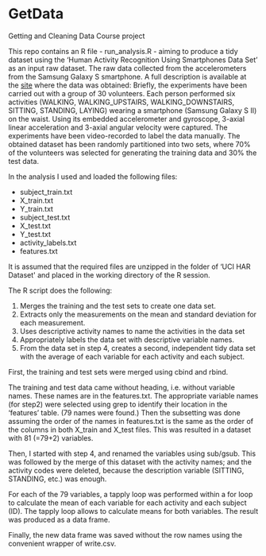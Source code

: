 GetData
=======

Getting and Cleaning Data Course project

This repo contains an R file - run_analysis.R - aiming to produce a tidy dataset using the ‘Human Activity Recognition Using Smartphones Data Set’ as an input raw dataset. The raw data collected from the accelerometers from the Samsung Galaxy S smartphone. A full description is available at the [site](http://archive.ics.uci.edu/ml/datasets/Human+Activity+Recognition+Using+Smartphones) where the data was obtained:
Briefly, the experiments have been carried out with a group of 30 volunteers. Each person performed six activities (WALKING, WALKING_UPSTAIRS, WALKING_DOWNSTAIRS, SITTING, STANDING, LAYING) wearing a smartphone (Samsung Galaxy S II) on the waist. Using its embedded accelerometer and gyroscope, 3-axial linear acceleration and 3-axial angular velocity were captured. The experiments have been video-recorded to label the data manually. The obtained dataset has been randomly partitioned into two sets, where 70% of the volunteers was selected for generating the training data and 30% the test data.

In the analysis I used and loaded the following files: 
* subject_train.txt
* X_train.txt
* Y_train.txt
* subject_test.txt
* X_test.txt
* Y_test.txt
* activity_labels.txt
* features.txt

It is assumed that the required files are unzipped in the folder of ‘UCI HAR Dataset' and placed in the working directory of the R session.

The R script does the following:
 1. Merges the training and the test sets to create one data set.
 2. Extracts only the measurements on the mean and standard deviation for each measurement. 
 3. Uses descriptive activity names to name the activities in the data set
 4. Appropriately labels the data set with descriptive variable names. 
 5. From the data set in step 4, creates a second, independent tidy data set with the average of each variable for each activity and each subject.

First, the training and test sets were merged using cbind and rbind.

The training and test data came without heading, i.e. without variable names. These names are in the features.txt. The appropriate variable names (for step2) were selected using grep to identify their location in the ‘features’ table. (79 names were found.) Then the subsetting was done assuming the order of the names in features.txt is the same as the order of the columns in both X_train and X_test files. This was resulted in a dataset with 81 (=79+2) variables.

Then, I started with step 4, and renamed the variables using sub/gsub.
This was followed by the merge of this dataset with the activity names; and the activity codes were deleted, because the description variable (SITTING, STANDING, etc.) was enough.

For each of the 79 variables, a tapply loop was performed within a for loop to calculate the mean of each variable for each activity and each subject (ID). The tapply loop allows to calculate means for both variables. The result was produced as a data frame.

Finally, the new data frame was saved without the row names using the convenient wrapper of write.csv.
